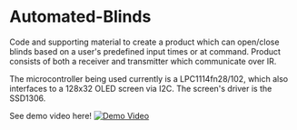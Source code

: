 # Automated-Blinds

Code and supporting material to create a product which can open/close blinds based on a user's predefined input times or at command. Product consists of both a receiver and transmitter which communicate over IR.

The microcontroller being used currently is a LPC1114fn28/102, which also interfaces to a 128x32 OLED screen via I2C. The screen's driver is the SSD1306.

See demo video here!
[![Demo Video](https://img.youtube.com/vi/aoLctwCVQ2U/0.jpg)](https://youtu.be/aoLctwCVQ2U)

